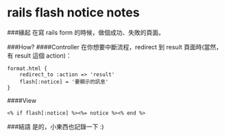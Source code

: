 rails flash notice notes
======
###緣起
在寫 rails form 的時候，做個成功、失敗的頁面。

###How?
####Controller
在你想要中斷流程，redirect 到 result 頁面時(當然，有 result 這個 action)：

	format.html {
		redirect_to :action => 'result'
		flash[:notice] = '要顯示的訊息'
	}
	
####View

	<% if flash[:notice] %><%= notice %><% end %>

###結語
是的，小東西也記錄一下 :)